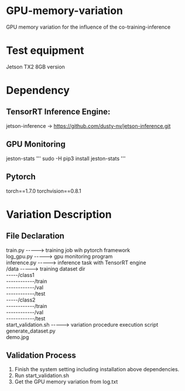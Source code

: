 # GPU-memory-variation
GPU memory variation for the influence of the co-training-inference 
# Test equipment
Jetson TX2 8GB version
# Dependency
## TensorRT Inference Engine:
jetson-inference  ->  https://github.com/dusty-nv/jetson-inference.git
## GPU Monitoring
jeston-stats
'''
sudo -H pip3 install jeston-stats
'''
## Pytorch
torch==1.7.0
torchvision==0.8.1
# Variation Description
## File Declaration
train.py       		----->       training job wih pytorch framework  
log_gpu.py     		----->       gpu monitoring program  
inference.py   		----->       inference task with TensorRT engine  
/data          		----->       training dataset dir  
-----/class1  
------------/train  
------------/val  
------------/test  
-----/class2  
------------/train  
------------/val  
------------/test  
start_validation.sh	----->	     variation procedure execution script  
generate_dataset.py  
demo.jpg  
## Validation Process 
1. Finish the system setting including installation above dependencies.
2. Run start_validation.sh
3. Get the GPU memory variation from log.txt
